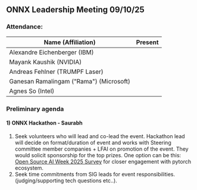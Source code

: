 ##  ONNX Leadership Meeting 09/10/25

### Attendance:

| Name (Affiliation)              | Present  |
| ------------------------------- | -------- |
| Alexandre Eichenberger (IBM)            |  |
| Mayank Kaushik (NVIDIA)                 |  |
| Andreas Fehlner (TRUMPF Laser)          |  |
| Ganesan Ramalingam ("Rama") (Microsoft) |  |
| Agnes So (Intel)                        |  |

### Preliminary agenda

#### 1) ONNX Hackathon - Saurabh
1) Seek volunteers who will lead and co-lead the event. Hackathon lead will decide on format/duration of event and works with Steering committee member companies + LFAI on promotion of the event. They would solicit sponsorship for the top prizes. One option can be this: [Open Source AI Week 2025 Survey](https://linuxfoundation.research.net/r/FD6JMH5) for closer engagement with pytorch ecosystem.
2) Seek time commitments from SIG leads for event responsibilities. (judging/supporting tech questions etc..).
